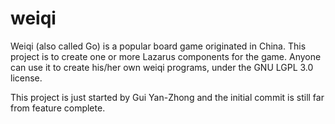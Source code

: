 weiqi
=====

Weiqi (also called Go) is a popular board game originated in China.  This project is to create one or more Lazarus components for the game.  Anyone can use it to create his/her own weiqi programs, under the GNU LGPL 3.0 license.

This project is just started by Gui Yan-Zhong and the initial commit is still far from feature complete.
